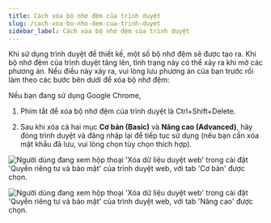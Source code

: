 ```yaml
---
title: Cách xóa bộ nhớ đệm của trình duyệt
slug: /cach-xoa-bo-nho-dem-cua-trinh-duyet
sidebar_label: Cách xóa bộ nhớ đệm của trình duyệt
---
```


Khi sử dụng trình duyệt để thiết kế, một số bộ nhớ đệm sẽ được tạo ra. Khi bộ nhớ đệm của trình duyệt tăng lên, tình trạng này có thể xảy ra khi mở các phương án. Nếu điều này xảy ra, vui lòng lưu phương án của bạn trước rồi làm theo các bước bên dưới để xóa bộ nhớ đệm:

Nếu bạn đang sử dụng Google Chrome,

1. Phím tắt để xóa bộ nhớ đệm của trình duyệt là Ctrl+Shift+Delete.

2. Sau khi xóa cả hai mục **Cơ bản (Basic)** và **Nâng cao (Advanced)**, hãy đóng trình duyệt và đăng nhập lại để tiếp tục sử dụng (nếu bạn cần xóa mật khẩu đã lưu, vui lòng chọn tùy chọn thích hợp).

![Người dùng đang xem hộp thoại 'Xóa dữ liệu duyệt web' trong cài đặt 'Quyền riêng tư và bảo mật' của trình duyệt web, với tab 'Cơ bản' được chọn.](https://storage.googleapis.com/jegavn_kb/images/ad8b96ba-beb0-4849-98f6-4e79539a2382.png)

![Người dùng đang xem hộp thoại 'Xóa dữ liệu duyệt web' trong cài đặt 'Quyền riêng tư và bảo mật' của trình duyệt web, với tab 'Nâng cao' được chọn.](https://storage.googleapis.com/jegavn_kb/images/dc871e69-aa1e-4a58-88e9-fea8bd0dc754.png)